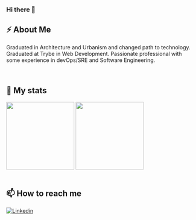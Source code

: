 ### Hi there 👋

## ⚡ About Me

Graduated in Architecture and Urbanism and changed path to technology. Graduated at Trybe in Web Development. Passionate professional with some experience in devOps/SRE and Software Engineering.

<br />

## 🌱 My stats
<div>
<img height="180em" src="https://github-readme-stats.vercel.app/api?username=MariaAliceGuimaraes&show_icons=true&theme=tokyonight&hide_border=true" />
 <img height="180em" src="https://github-readme-stats.vercel.app/api/top-langs/?username=MariaAliceGuimaraes&layout=compact&theme=tokyonight&hide_border=true" />
</div>
<br />


## 📫 How to reach me
[![Linkedin](https://img.shields.io/badge/LinkedIn-0077B5?style=for-the-badge&logo=linkedin&logoColor=white)](https://www.linkedin.com/in/mariaaliceguimaraescarneiro//?locale=en_US)

